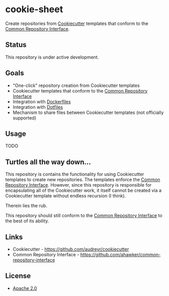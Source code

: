 # cookie-sheet

Create repositories from [Cookiecutter](https://github.com/audreyr/cookiecutter) templates that conform to the [Common Repository Interface](https://github.com/ahawker/common-repository-interface).

## Status

This repository is under active development.

## Goals

* "One-click" repository creation from Cookiecutter templates
* Cookiecutter templates that conform to the [Common Repository Interface](https://github.com/ahawker/common-repository-interface)
* Integration with [Dockerfiles](https://github.com/ahawker/dockerfiles)
* Integration with [Dotfiles](https://github.com/ahawker/dotfiles)
* Mechanism to share files between Cookiecutter templates (not officially supported)

## Usage

TODO

## Turtles all the way down...

This repository is contains the functionality for using Cookiecutter templates to create new repositories.
The templates enforce the [Common Repository Interface](https://github.com/ahawker/common-repository-interface). However,
since this repository is responsible for encapsulating all of the Cookiecutter work, it itself cannot be created via a Cookiecutter template without
endless recursion (I think).

Therein lies the rub.

This repository should still conform to the [Common Repository Interface](https://github.com/ahawker/common-repository-interface) to the best of its ability.

## Links

* Cookiecutter - https://github.com/audreyr/cookiecutter
* Common Repository Interface - https://github.com/ahawker/common-repository-interface

## License

* [Apache 2.0](LICENSE)
